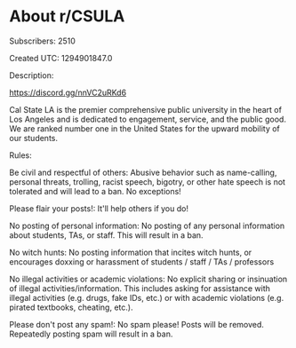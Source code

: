 # About r/CSULA

Subscribers: 2510

Created UTC: 1294901847.0

Description:

https://discord.gg/nnVC2uRKd6

Cal State LA is the premier comprehensive public university in the heart of Los Angeles and is dedicated to engagement, service, and the public good. We are ranked number one in the United States for the upward mobility of our students.

Rules:

Be civil and respectful of others: Abusive behavior such as name-calling, personal threats, trolling, racist speech, bigotry, or other hate speech is not tolerated and will lead to a ban. No exceptions!

Please flair your posts!: It'll help others if you do!

No posting of personal information: No posting of any personal information about students, TAs, or staff. This will result in a ban.

No witch hunts: No posting information that incites witch hunts, or encourages doxxing or harassment of students / staff / TAs / professors

No illegal activities or academic violations: No explicit sharing or insinuation of illegal activities/information. This includes asking for assistance with illegal activities (e.g. drugs, fake IDs, etc.) or with academic violations (e.g. pirated textbooks, cheating, etc.).

Please don't post any spam!: No spam please! Posts will be removed. Repeatedly posting spam will result in a ban.

